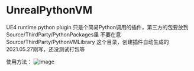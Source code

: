 # UnrealPythonVM
UE4 runtime python plugin
只是个简易Python调用的插件，第三方的包要放到Source/ThirdParty/PythonPackages里
不要在意Source/ThirdParty/PythonVMLibrary  这个目录，创建插件自动生成的
2021.05.27刚写，还没测试打包等

使用方法：
![image](https://github.com/a2448825647/UnrealPythonVM/tree/main/Resources/1.png)

